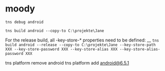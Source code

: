 # moody

`tns debug android`

`tns build android --copy-to C:\projekte\Jane`

For the release build, all -key-store-* properties need to be defined:
__
`tns build android --release --copy-to C:\projekte\Jane --key-store-path XXX --key-store-password XXX --key-store-alias XXX --key-store-alias-password XXX`

tns platform remove android
tns platform add android@6.5.1
